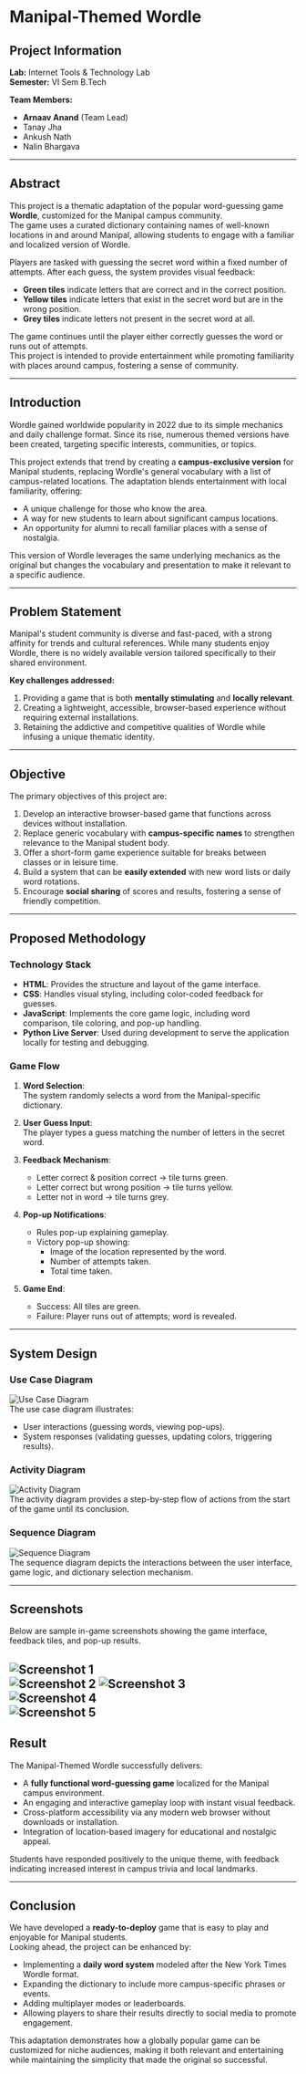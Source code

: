 # Manipal-Themed Wordle

## Project Information
**Lab:** Internet Tools & Technology Lab  
**Semester:** VI Sem B.Tech  

**Team Members:**  
- **Arnaav Anand** (Team Lead)  
- Tanay Jha  
- Ankush Nath  
- Nalin Bhargava  

---

## Abstract
This project is a thematic adaptation of the popular word-guessing game **Wordle**, customized for the Manipal campus community.  
The game uses a curated dictionary containing names of well-known locations in and around Manipal, allowing students to engage with a familiar and localized version of Wordle.

Players are tasked with guessing the secret word within a fixed number of attempts. After each guess, the system provides visual feedback:
- **Green tiles** indicate letters that are correct and in the correct position.
- **Yellow tiles** indicate letters that exist in the secret word but are in the wrong position.
- **Grey tiles** indicate letters not present in the secret word at all.

The game continues until the player either correctly guesses the word or runs out of attempts.  
This project is intended to provide entertainment while promoting familiarity with places around campus, fostering a sense of community.

---

## Introduction
Wordle gained worldwide popularity in 2022 due to its simple mechanics and daily challenge format. Since its rise, numerous themed versions have been created, targeting specific interests, communities, or topics.

This project extends that trend by creating a **campus-exclusive version** for Manipal students, replacing Wordle's general vocabulary with a list of campus-related locations. The adaptation blends entertainment with local familiarity, offering:
- A unique challenge for those who know the area.
- A way for new students to learn about significant campus locations.
- An opportunity for alumni to recall familiar places with a sense of nostalgia.

This version of Wordle leverages the same underlying mechanics as the original but changes the vocabulary and presentation to make it relevant to a specific audience.

---

## Problem Statement
Manipal's student community is diverse and fast-paced, with a strong affinity for trends and cultural references. While many students enjoy Wordle, there is no widely available version tailored specifically to their shared environment.

**Key challenges addressed:**
1. Providing a game that is both **mentally stimulating** and **locally relevant**.
2. Creating a lightweight, accessible, browser-based experience without requiring external installations.
3. Retaining the addictive and competitive qualities of Wordle while infusing a unique thematic identity.

---

## Objective
The primary objectives of this project are:
1. Develop an interactive browser-based game that functions across devices without installation.
2. Replace generic vocabulary with **campus-specific names** to strengthen relevance to the Manipal student body.
3. Offer a short-form game experience suitable for breaks between classes or in leisure time.
4. Build a system that can be **easily extended** with new word lists or daily word rotations.
5. Encourage **social sharing** of scores and results, fostering a sense of friendly competition.

---

## Proposed Methodology

### Technology Stack
- **HTML**: Provides the structure and layout of the game interface.
- **CSS**: Handles visual styling, including color-coded feedback for guesses.
- **JavaScript**: Implements the core game logic, including word comparison, tile coloring, and pop-up handling.
- **Python Live Server**: Used during development to serve the application locally for testing and debugging.

### Game Flow
1. **Word Selection**:  
   The system randomly selects a word from the Manipal-specific dictionary.
   
2. **User Guess Input**:  
   The player types a guess matching the number of letters in the secret word.

3. **Feedback Mechanism**:  
   - Letter correct & position correct → tile turns green.  
   - Letter correct but wrong position → tile turns yellow.  
   - Letter not in word → tile turns grey.  

4. **Pop-up Notifications**:  
   - Rules pop-up explaining gameplay.
   - Victory pop-up showing:
     - Image of the location represented by the word.
     - Number of attempts taken.
     - Total time taken.

5. **Game End**:  
   - Success: All tiles are green.
   - Failure: Player runs out of attempts; word is revealed.

---

## System Design

### Use Case Diagram
![Use Case Diagram](diagrams/use_case_diagram.png)  
The use case diagram illustrates:
- User interactions (guessing words, viewing pop-ups).
- System responses (validating guesses, updating colors, triggering results).

### Activity Diagram
![Activity Diagram](diagrams/activity_diagram.png)  
The activity diagram provides a step-by-step flow of actions from the start of the game until its conclusion.

### Sequence Diagram
![Sequence Diagram](diagrams/sequence_diagram.png)  
The sequence diagram depicts the interactions between the user interface, game logic, and dictionary selection mechanism.

---

## Screenshots
Below are sample in-game screenshots showing the game interface, feedback tiles, and pop-up results.

![Screenshot 1](screenshots/screenshot1.png)  
![Screenshot 2](screenshots/screenshot2.png) 
![Screenshot 3](screenshots/screenshot3.png)  
![Screenshot 4](screenshots/screenshot4.png)  
![Screenshot 5](screenshots/screenshot5.png)  
---

## Result
The Manipal-Themed Wordle successfully delivers:
- A **fully functional word-guessing game** localized for the Manipal campus environment.
- An engaging and interactive gameplay loop with instant visual feedback.
- Cross-platform accessibility via any modern web browser without downloads or installation.
- Integration of location-based imagery for educational and nostalgic appeal.

Students have responded positively to the unique theme, with feedback indicating increased interest in campus trivia and local landmarks.

---

## Conclusion
We have developed a **ready-to-deploy** game that is easy to play and enjoyable for Manipal students.  
Looking ahead, the project can be enhanced by:
- Implementing a **daily word system** modeled after the New York Times Wordle format.
- Expanding the dictionary to include more campus-specific phrases or events.
- Adding multiplayer modes or leaderboards.
- Allowing players to share their results directly to social media to promote engagement.

This adaptation demonstrates how a globally popular game can be customized for niche audiences, making it both relevant and entertaining while maintaining the simplicity that made the original so successful.
